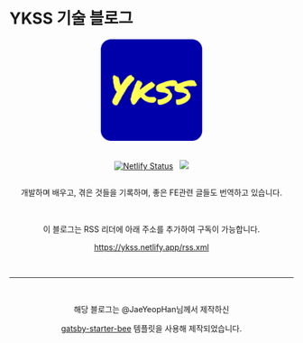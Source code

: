 # YKSS 기술 블로그
<div align='center'>
  <img src="./content/assets/felog.png" width="180px"/>  
  <br/><br/>
<div style="display:flex; justify-content:center;">

[![Netlify Status](https://api.netlify.com/api/v1/badges/9872eb54-0a67-44c9-8623-2c0bedb35a78/deploy-status)](https://app.netlify.com/sites/ykss/deploys)
&nbsp;
  <a href="https://hits.seeyoufarm.com">
    <img src="https://hits.seeyoufarm.com/api/count/incr/badge.svg?url=https%3A%2F%2Fykss.netlify.app&count_bg=%234474E7&title_bg=%23697274&icon=&icon_color=%23E7E7E7&title=visits&edge_flat=false" />
  </a>  
</div>

개발하며 배우고, 겪은 것들을 기록하며, 좋은 FE관련 글들도 번역하고 있습니다.

<br/>

이 블로그는 RSS 리더에 아래 주소를 추가하여 구독이 가능합니다.

https://ykss.netlify.app/rss.xml
</div>

<br/>

---

<div align="center">


<br/>
 

해당 블로그는 @JaeYeopHan님께서 제작하신 

[gatsby-starter-bee](https://github.com/JaeYeopHan/gatsby-starter-bee) 템플릿을 사용해 제작되었습니다.

</div>

